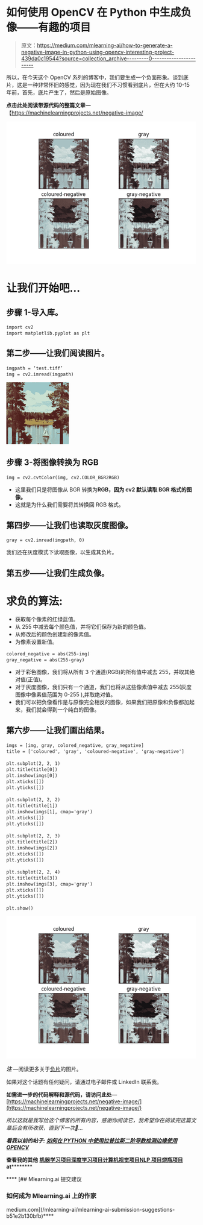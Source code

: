 # 如何使用 OpenCV 在 Python 中生成负像——有趣的项目

> 原文：<https://medium.com/mlearning-ai/how-to-generate-a-negative-image-in-python-using-opencv-interesting-project-439da0c19544?source=collection_archive---------0----------------------->

所以，在今天这个 OpenCV 系列的博客中，我们要生成一个负面形象。谈到底片，这是一种非常怀旧的感觉，因为现在我们不习惯看到底片，但在大约 10-15 年前，首先，底片产生了，然后是原始图像。

**点击此处阅读带源代码的整篇文章—**【https://machinelearningprojects.net/negative-image/ 

![](img/2a19ca891cc3aad2b74adaf918e2bdbb.png)

# 让我们开始吧…

## 步骤 1-导入库。

```
import cv2
import matplotlib.pyplot as plt
```

## 第二步——让我们阅读图片。

```
imgpath = ‘test.tiff’
img = cv2.imread(imgpath)
```

![](img/e8f58adfc9c864cedb8bad11b86a742b.png)

## 步骤 3-将图像转换为 RGB

```
img = cv2.cvtColor(img, cv2.COLOR_BGR2RGB)
```

*   这里我们只是将图像从 BGR 转换为**RGB，因为 cv2 默认读取 BGR 格式的图像。**
*   这就是为什么我们需要将其转换回 RGB 格式。

## 第四步——让我们也读取灰度图像。

```
gray = cv2.imread(imgpath, 0)
```

我们还在灰度模式下读取图像，以生成其负片。

## 第五步——让我们生成负像。

# 求负的算法:

*   获取每个像素的红绿蓝值。
*   从 255 中减去每个颜色值，并将它们保存为新的颜色值。
*   从修改后的颜色创建新的像素值。
*   为像素设置新值。

```
colored_negative = abs(255-img)
gray_negative = abs(255-gray)
```

*   对于彩色图像，我们将从所有 3 个通道(RGB)的所有值中减去 255，并取其绝对值(正值)。
*   对于灰度图像，我们只有一个通道，我们也将从这些像素值中减去 255(灰度图像中像素值范围为 0-255 ),并取绝对值。
*   我们可以把负像看作是与原像完全相反的图像，如果我们把原像和负像都加起来，我们就会得到一个纯白的图像。

## 第六步——让我们画出结果。

```
imgs = [img, gray, colored_negative, gray_negative]
title = ['coloured', 'gray', 'coloured-negative', 'gray-negative']

plt.subplot(2, 2, 1)
plt.title(title[0])
plt.imshow(imgs[0])
plt.xticks([])
plt.yticks([])

plt.subplot(2, 2, 2)
plt.title(title[1])
plt.imshow(imgs[1], cmap='gray')
plt.xticks([])
plt.yticks([])

plt.subplot(2, 2, 3)
plt.title(title[2])
plt.imshow(imgs[2])
plt.xticks([])
plt.yticks([])

plt.subplot(2, 2, 4)
plt.title(title[3])
plt.imshow(imgs[3], cmap='gray')
plt.xticks([])
plt.yticks([])

plt.show()
```

![](img/2a19ca891cc3aad2b74adaf918e2bdbb.png)

***注*** —阅读更多关于[负片](https://en.wikipedia.org/wiki/Negative_(photography))的图片。

如果对这个话题有任何疑问，请通过电子邮件或 LinkedIn 联系我。

**如需进一步的代码解释和源代码，请访问此处**—[https://machinelearningprojects.net/negative-image/](https://machinelearningprojects.net/negative-image/)

*所以这就是我写给这个博客的所有内容，感谢你阅读它，我希望你在阅读完这篇文章后会有所收获，直到下一次👋…*

***看我以前的帖子:*** [***如何在 PYTHON 中使用拉普拉斯二阶导数检测边缘使用 OPENCV***](https://machinelearningprojects.net/laplacian-2nd-order-derivative/)

**查看我的其他** [**机器学习项目**](https://machinelearningprojects.net/machine-learning-projects/)**[**深度学习项目**](https://machinelearningprojects.net/deep-learning-projects/)**[**计算机视觉项目**](https://machinelearningprojects.net/opencv-projects/)**[**NLP 项目**](https://machinelearningprojects.net/nlp-projects/)**[**烧瓶项目**](https://machinelearningprojects.net/flask-projects/) **at**********

****[](/mlearning-ai/mlearning-ai-submission-suggestions-b51e2b130bfb) [## Mlearning.ai 提交建议

### 如何成为 Mlearning.ai 上的作家

medium.com](/mlearning-ai/mlearning-ai-submission-suggestions-b51e2b130bfb)****